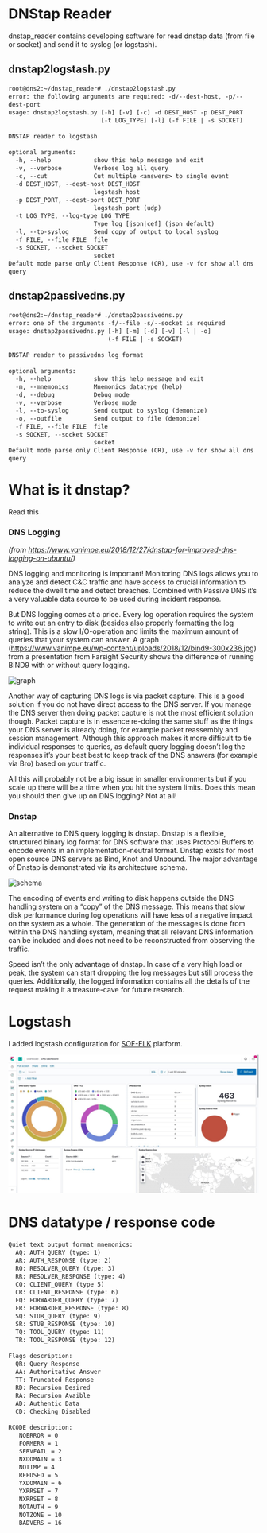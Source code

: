 # DNStap Reader

dnstap_reader contains developing software for read dnstap data (from file or socket) and send it to syslog (or logstash).

## dnstap2logstash.py
```
root@dns2:~/dnstap_reader# ./dnstap2logstash.py
error: the following arguments are required: -d/--dest-host, -p/--dest-port
usage: dnstap2logstash.py [-h] [-v] [-c] -d DEST_HOST -p DEST_PORT
                          [-t LOG_TYPE] [-l] (-f FILE | -s SOCKET)

DNSTAP reader to logstash

optional arguments:
  -h, --help            show this help message and exit
  -v, --verbose         Verbose log all query
  -c, --cut             Cut multiple <answers> to single event
  -d DEST_HOST, --dest-host DEST_HOST
                        logstash host
  -p DEST_PORT, --dest-port DEST_PORT
                        logstash port (udp)
  -t LOG_TYPE, --log-type LOG_TYPE
                        Type log [json|cef] (json default)
  -l, --to-syslog       Send copy of output to local syslog
  -f FILE, --file FILE  file
  -s SOCKET, --socket SOCKET
                        socket
Default mode parse only Client Response (CR), use -v for show all dns query
```
## dnstap2passivedns.py
```
root@dns2:~/dnstap_reader# ./dnstap2passivedns.py
error: one of the arguments -f/--file -s/--socket is required
usage: dnstap2passivedns.py [-h] [-m] [-d] [-v] [-l | -o]
                            (-f FILE | -s SOCKET)

DNSTAP reader to passivedns log format

optional arguments:
  -h, --help            show this help message and exit
  -m, --mnemonics       Mnemonics datatype (help)
  -d, --debug           Debug mode
  -v, --verbose         Verbose mode
  -l, --to-syslog       Send output to syslog (demonize)
  -o, --outfile         Send output to file (demonize)
  -f FILE, --file FILE  file
  -s SOCKET, --socket SOCKET
                        socket
Default mode parse only Client Response (CR), use -v for show all dns query
```

# What is it dnstap? 

Read this 

### DNS Logging 
_(from https://www.vanimpe.eu/2018/12/27/dnstap-for-improved-dns-logging-on-ubuntu/)_

DNS logging and monitoring is important! Monitoring DNS logs allows you to analyze and detect C&C traffic and have access to crucial information to reduce the dwell time and detect breaches. Combined with Passive DNS it’s a very valuable data source to be used during incident response.

But DNS logging comes at a price. Every log operation requires the system to write out an entry to disk (besides also properly formatting the log string). This is a slow I/O-operation and limits the maximum amount of queries that your system can answer. A graph (https://www.vanimpe.eu/wp-content/uploads/2018/12/bind9-300x236.jpg) from a presentation from Farsight Security shows the difference of running BIND9 with or without query logging.

![graph](https://www.vanimpe.eu/wp-content/uploads/2018/12/bind9-300x236.jpg)

Another way of capturing DNS logs is via packet capture. This is a good solution if you do not have direct access to the DNS server. If you manage the DNS server then doing packet capture is not the most efficient solution though. Packet capture is in essence re-doing the same stuff as the things your DNS server is already doing, for example packet reassembly and session management. Although this approach makes it more difficult to tie individual responses to queries, as default query logging doesn’t log the responses it’s your best best to keep track of the DNS answers (for example via Bro) based on your traffic.

All this will probably not be a big issue in smaller environments but if you scale up there will be a time when you hit the system limits. Does this mean you should then give up on DNS logging? Not at all!

### Dnstap

An alternative to DNS query logging is dnstap. Dnstap is a flexible, structured binary log format for DNS software that uses Protocol Buffers to encode events in an implementation-neutral format. Dnstap exists for most open source DNS servers as Bind, Knot and Unbound. The major advantage of Dnstap is demonstrated via its architecture schema.

![schema](https://www.vanimpe.eu/wp-content/uploads/2018/12/512x378-dnstap-300x221.png)

The encoding of events and writing to disk happens outside the DNS handling system on a “copy” of the DNS message. This means that slow disk performance during log operations will have less of a negative impact on the system as a whole. The generation of the messages is done from within the DNS handling system, meaning that all relevant DNS information can be included and does not need to be reconstructed from observing the traffic.

Speed isn’t the only advantage of dnstap. In case of a very high load or peak, the system can start dropping the log messages but still process the queries. Additionally, the logged information contains all the details of the request making it a treasure-cave for future research.

# Logstash 

I added logstash configuration for [SOF-ELK](https://github.com/philhagen/sof-elk) platform.

![DNS_dashboard-SOF-ELK.jpg](https://github.com/LDO-CERT/dnstap_reader/blob/master/DNS_dashboard-SOF-ELK.jpg)


# DNS datatype / response code
```
Quiet text output format mnemonics:
  AQ: AUTH_QUERY (type: 1)
  AR: AUTH_RESPONSE (type: 2)
  RQ: RESOLVER_QUERY (type: 3)
  RR: RESOLVER_RESPONSE (type: 4)
  CQ: CLIENT_QUERY (type 5)
  CR: CLIENT_RESPONSE (type: 6)
  FQ: FORWARDER_QUERY (type: 7)
  FR: FORWARDER_RESPONSE (type: 8)
  SQ: STUB_QUERY (type: 9)
  SR: STUB_RESPONSE (type: 10)
  TQ: TOOL_QUERY (type: 11)
  TR: TOOL_RESPONSE (type: 12)

Flags description:
  QR: Query Response
  AA: Authoritative Answer
  TT: Truncated Response
  RD: Recursion Desired
  RA: Recursion Avaible
  AD: Authentic Data
  CD: Checking Disabled

RCODE description:
   NOERROR = 0
   FORMERR = 1
   SERVFAIL = 2
   NXDOMAIN = 3
   NOTIMP = 4
   REFUSED = 5
   YXDOMAIN = 6
   YXRRSET = 7
   NXRRSET = 8
   NOTAUTH = 9
   NOTZONE = 10
   BADVERS = 16
```
